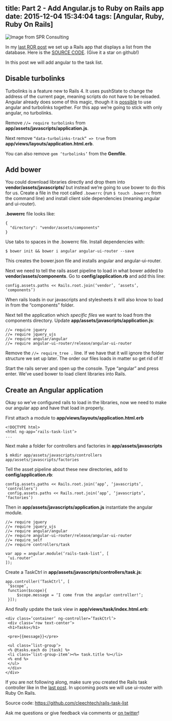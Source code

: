 title: Part 2 - Add Angular.js to Ruby on Rails app
date: 2015-12-04 15:34:04
tags: [Angular, Ruby, Ruby On Rails]
---


![Image from SPR Consulting](http://spr.com/wp-content/uploads/2015/08/RailsAngularBanner1.png)

In my [last ROR post](https://medium.com/@jasonshark/ruby-on-rails-introduction-for-the-total-n00b-fdc1a7f6567e#.bfte8gwl7) we set up a Rails app that displays a list from the database. Here is the [SOURCE CODE](https://github.com/cleechtech/rails-task-list). (Give it a star on github!)

In this post we will add angular to the task list.
<!-- more -->
## Disable turbolinks 

Turbolinks is a feature new to Rails 4. It uses pushState to change the address of the current page, meaning scripts do not have to be reloaded. Angular already does some of this magic, though it is [possible](http://stackoverflow.com/questions/14797935/using-angularjs-with-turbolinks) to use angular and turbolinks together. For this app we’re going to stick with only angular, no turbolinks.

Remove `//= require turbolinks` from **app/assets/javascripts/application.js**.

Next remove `“data-turbolinks-track” => true` from **app/views/layouts/application.html.erb**.

You can also remove `gem ‘turbolinks’` from the **Gemfile**.

## Add bower 

You could download libraries directly and drop them into **vendor/assets/javascripts/** but instead we’re going to use bower to do this for us. Create a file in the root called `.bowerrc` (run `$ touch .bowerrc` from the command line) and install client side dependencies (meaning angular and ui-router).

**.bowerrc** file looks like:

```
{
  "directory": "vendor/assets/components"
}
```

Use tabs to spaces in the .bowerrc file. Install dependencies with:

```
$ bower init && bower i angular angular-ui-router --save
```

This creates the bower.json file and installs angular and angular-ui-router.

Next we need to tell the rails asset pipeline to load in what bower added to **vendor/assets/components**. Go to **config/application.rb** and add this line:

```
config.assets.paths << Rails.root.join(‘vendor’, ‘assets’, ‘components’)
```

When rails loads in our javascripts and stylesheets it will also know to load in from the “components” folder.

Next tell the application which *specific files* we want to load from the components directory. Update **app/assets/javascripts/application.js**:

```
//= require jquery
//= require jquery_ujs
//= require angular/angular
//= require angular-ui-router/release/angular-ui-router
```

Remove the `//= require_tree .` line. If we have that it will ignore the folder structure we set up later. The order our files loads in matter so get rid of it!

Start the rails server and open up the console. Type “angular” and press enter. We’ve used bower to load client libraries into Rails.

## Create an Angular application

Okay so we’ve configured rails to load in the libraries, now we need to make our angular app and have that load in properly.

First attach a module to **app/views/layouts/application.html.erb**

```
<!DOCTYPE html>
<html ng-app=’rails-task-list’>
...
```

Next make a folder for controllers and factories in **app/assets/javascripts**

```
$ mkdir app/assets/javascripts/controllers app/assets/javascripts/factories
```

Tell the asset pipeline about these new directories, add to **config/application.rb**:

```
config.assets.paths << Rails.root.join(‘app’, ‘javascripts’, ‘controllers’)
 config.assets.paths << Rails.root.join(‘app’, ‘javascripts’, ‘factories’)
```

Then in **app/assets/javascripts/application.js** instantiate the angular module.

```
//= require jquery
//= require jquery_ujs
//= require angular/angular
//= require angular-ui-router/release/angular-ui-router
//= require_self
//= require controllers/task

var app = angular.module(‘rails-task-list’, [
 ‘ui.router’
]);
```

Create a TaskCtrl in **app/assets/javascripts/controllers/task.js**:

```
app.controller(‘TaskCtrl’, [
 ‘$scope’,
 function($scope){
     $scope.message = ‘I come from the angular controller!’;
 }]);
```

And finally update the task view in **app/views/task/index.html.erb**:

```
<div class=’container’ ng-controller=’TaskCtrl’>
 <div class=’row text-center’>
 <h1>Tasks</h1>

 <pre>{{message}}</pre>

 <ul class=’list-group’>
 <% @tasks.each do |task| %>
 <li class=’list-group-item’><%= task.title %></li>
 <% end %>
 </ul>
 </div>
</div>
```

If you are not following along, make sure you created the Rails task controller like in the [last post](https://medium.com/@jasonshark/ruby-on-rails-introduction-for-the-total-n00b-fdc1a7f6567e#.bfte8gwl7). In upcoming posts we will use ui-router with Ruby On Rails.







Source code: https://github.com/cleechtech/rails-task-list

Ask me questions or give feedback via comments or [on twitter](https://twitter.com/realjasonshark)!
